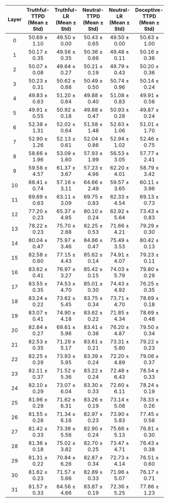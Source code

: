 | Layer | Truthful-TTPD (Mean ± Std) | Truthful-LR (Mean ± Std) | Neutral-TTPD (Mean ± Std) | Neutral-LR (Mean ± Std) | Deceptive-TTPD (Mean ± Std) | Deceptive-LR (Mean ± Std) |
|:-----:|:--------------------------:|:-----------------------:|:--------------------------:|:-----------------------:|:--------------------------:|:-----------------------:|
| 0 | 50.69 ± 1.10 | 49.50 ± 0.00 | 50.43 ± 0.65 | 49.50 ± 0.00 | 50.63 ± 1.00 | 49.50 ± 0.00 |
| 1 | 50.17 ± 0.35 | 49.56 ± 0.35 | 50.36 ± 0.66 | 49.48 ± 0.11 | 50.16 ± 0.36 | 49.48 ± 0.17 |
| 2 | 50.07 ± 0.08 | 49.64 ± 0.27 | 50.21 ± 0.19 | 49.79 ± 0.43 | 50.20 ± 0.36 | 49.76 ± 0.45 |
| 3 | 50.23 ± 0.31 | 50.62 ± 0.88 | 50.49 ± 0.50 | 50.74 ± 0.96 | 50.14 ± 0.24 | 50.11 ± 0.68 |
| 4 | 49.83 ± 0.63 | 51.20 ± 0.64 | 49.88 ± 0.40 | 51.08 ± 0.83 | 49.91 ± 0.56 | 50.95 ± 0.62 |
| 5 | 49.91 ± 0.55 | 50.92 ± 0.18 | 49.88 ± 0.47 | 50.93 ± 0.28 | 49.87 ± 0.24 | 50.84 ± 0.33 |
| 6 | 52.38 ± 1.31 | 52.02 ± 0.64 | 51.58 ± 1.48 | 52.63 ± 1.06 | 51.01 ± 1.70 | 52.52 ± 1.12 |
| 7 | 52.90 ± 1.26 | 52.13 ± 0.61 | 52.04 ± 0.86 | 52.94 ± 1.02 | 52.46 ± 0.75 | 52.12 ± 0.67 |
| 8 | 58.66 ± 1.96 | 53.09 ± 1.60 | 57.93 ± 1.99 | 56.53 ± 3.05 | 57.77 ± 2.41 | 53.88 ± 2.34 |
| 9 | 59.58 ± 4.57 | 61.37 ± 3.67 | 57.23 ± 4.96 | 62.20 ± 4.01 | 58.79 ± 3.42 | 62.05 ± 3.08 |
| 10 | 68.41 ± 0.74 | 57.16 ± 3.11 | 64.66 ± 2.49 | 59.57 ± 3.65 | 60.11 ± 3.96 | 57.07 ± 3.38 |
| 11 | 69.69 ± 0.63 | 63.11 ± 3.09 | 69.75 ± 0.83 | 62.33 ± 4.54 | 69.13 ± 0.73 | 58.76 ± 3.67 |
| 12 | 77.20 ± 0.23 | 65.37 ± 4.95 | 80.10 ± 0.24 | 62.92 ± 5.64 | 73.43 ± 0.83 | 62.25 ± 4.66 |
| 13 | 78.22 ± 0.23 | 75.70 ± 2.88 | 82.25 ± 0.53 | 71.66 ± 4.21 | 79.29 ± 0.30 | 70.44 ± 3.74 |
| 14 | 80.04 ± 0.47 | 75.97 ± 3.46 | 84.86 ± 0.47 | 75.49 ± 3.53 | 80.42 ± 0.13 | 70.07 ± 6.07 |
| 15 | 82.58 ± 0.60 | 77.15 ± 4.43 | 85.62 ± 0.14 | 74.91 ± 4.07 | 79.23 ± 0.11 | 71.33 ± 4.35 |
| 16 | 83.62 ± 0.41 | 76.97 ± 3.27 | 85.42 ± 0.15 | 74.03 ± 5.79 | 79.80 ± 0.29 | 69.46 ± 6.76 |
| 17 | 83.55 ± 0.35 | 74.53 ± 4.70 | 85.01 ± 0.30 | 74.43 ± 4.92 | 76.25 ± 0.35 | 67.11 ± 6.53 |
| 18 | 83.24 ± 0.22 | 73.62 ± 5.45 | 83.75 ± 0.34 | 73.71 ± 4.70 | 78.69 ± 0.18 | 67.65 ± 5.26 |
| 19 | 83.07 ± 0.41 | 74.90 ± 4.18 | 83.62 ± 0.22 | 71.85 ± 4.34 | 78.69 ± 0.48 | 66.16 ± 7.26 |
| 20 | 82.84 ± 0.27 | 69.61 ± 5.96 | 83.41 ± 0.36 | 76.20 ± 4.87 | 79.50 ± 0.34 | 66.87 ± 6.48 |
| 21 | 82.53 ± 0.35 | 71.29 ± 5.17 | 83.61 ± 0.21 | 73.31 ± 5.80 | 79.22 ± 0.23 | 66.44 ± 7.18 |
| 22 | 82.25 ± 0.29 | 73.93 ± 5.95 | 83.39 ± 0.24 | 72.20 ± 4.89 | 79.06 ± 0.37 | 67.68 ± 6.19 |
| 23 | 82.11 ± 0.37 | 71.52 ± 5.36 | 83.22 ± 0.24 | 72.48 ± 6.43 | 78.54 ± 0.33 | 68.94 ± 5.61 |
| 24 | 82.10 ± 0.29 | 73.07 ± 6.04 | 83.30 ± 0.33 | 72.60 ± 6.11 | 78.24 ± 0.19 | 67.35 ± 6.50 |
| 25 | 81.96 ± 0.29 | 71.62 ± 6.31 | 83.26 ± 0.19 | 73.14 ± 5.08 | 78.33 ± 0.26 | 70.58 ± 4.26 |
| 26 | 81.55 ± 0.28 | 71.34 ± 6.16 | 82.97 ± 0.23 | 73.90 ± 5.83 | 77.45 ± 0.56 | 69.06 ± 5.07 |
| 27 | 81.42 ± 0.33 | 73.38 ± 5.56 | 82.90 ± 0.24 | 75.66 ± 5.13 | 76.81 ± 0.30 | 68.20 ± 5.64 |
| 28 | 81.36 ± 0.18 | 75.02 ± 3.82 | 82.70 ± 0.25 | 73.47 ± 4.71 | 76.43 ± 0.38 | 68.37 ± 6.25 |
| 29 | 81.31 ± 0.22 | 70.84 ± 6.26 | 82.87 ± 0.34 | 72.73 ± 4.14 | 76.51 ± 0.60 | 69.63 ± 7.97 |
| 30 | 81.62 ± 0.23 | 71.57 ± 5.66 | 82.89 ± 0.33 | 71.96 ± 5.07 | 76.17 ± 0.71 | 63.63 ± 7.32 |
| 31 | 81.57 ± 0.33 | 64.56 ± 4.66 | 83.87 ± 0.19 | 72.36 ± 5.25 | 77.86 ± 1.23 | 68.55 ± 5.39 |